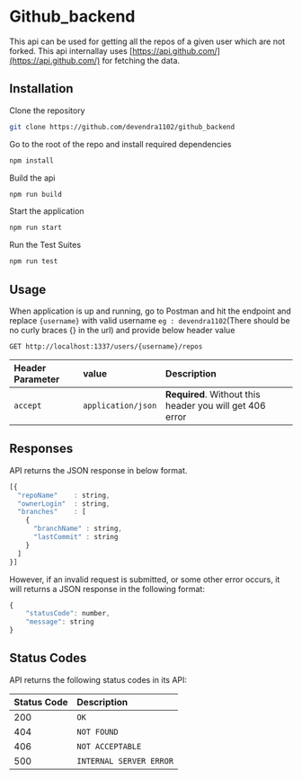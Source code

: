 # Github_backend

This api can be used for getting all the repos of a given user which are not forked. This api internallay uses [https://api.github.com/](https://api.github.com/) for fetching the data.

## Installation

Clone the repository

```bash
git clone https://github.com/devendra1102/github_backend
```

Go to the root of the repo and install required dependencies
```bash
npm install
```

Build the api
```bash
npm run build
```
Start the application
```bash
npm run start
```

Run the Test Suites
```bash
npm run test
```

## Usage

When application is up and running, go to Postman and hit the endpoint and replace `{username}` with valid username `eg : devendra1102`(There should be no curly braces {} in the url) and provide below header value

```http
GET http://localhost:1337/users/{username}/repos
```

| Header Parameter | value | Description |
| :--- | :--- | :--- |
| `accept` | `application/json` | **Required**. Without this header you will get 406 error |

## Responses

API returns the JSON response in below format.

```javascript
[{
  "repoName"    : string,
  "ownerLogin"  : string,
  "branches"    : [
    {
      "branchName" : string,
      "lastCommit" : string
    }
  ]
}]
```

However, if an invalid request is submitted, or some other error occurs, it will returns a JSON response in the following format:

```javascript
{
    "statusCode": number,
    "message": string
}
```

## Status Codes

API returns the following status codes in its API:

| Status Code | Description |
| :--- | :--- |
| 200 | `OK` |
| 404 | `NOT FOUND` |
| 406 | `NOT ACCEPTABLE` |
| 500 | `INTERNAL SERVER ERROR` |
